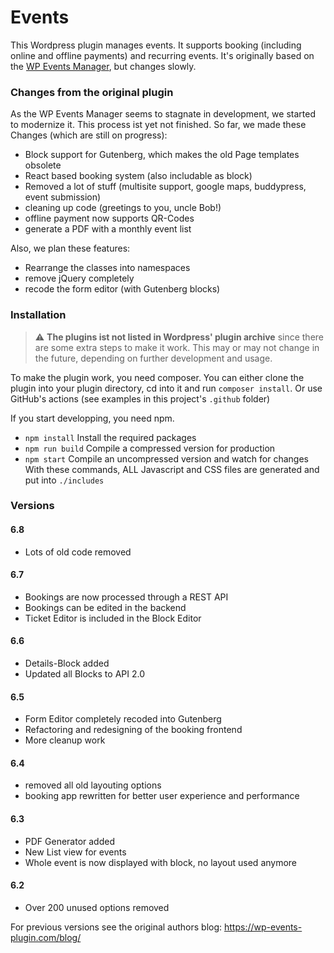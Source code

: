 # Events

This Wordpress plugin manages events. It supports booking (including online and offline payments) and recurring events. It's originally based on the [WP Events Manager](https://wp-events-plugin.com/), but changes slowly.

### Changes from the original plugin

As the WP Events Manager seems to stagnate in development, we started to modernize it. This process ist yet not finished. So far, we made these Changes (which are still on progress):

-   Block support for Gutenberg, which makes the old Page templates obsolete
-   React based booking system (also includable as block)
-   Removed a lot of stuff (multisite support, google maps, buddypress, event submission)
-   cleaning up code (greetings to you, uncle Bob!)
-   offline payment now supports QR-Codes
-   generate a PDF with a monthly event list

Also, we plan these features:

-   Rearrange the classes into namespaces
-   remove jQuery completely
-   recode the form editor (with Gutenberg blocks)

### Installation

> :warning: **The plugins ist not listed in Wordpress' plugin archive** since there are some extra steps to make it work. This may or may not change in the future, depending on further development and usage.

To make the plugin work, you need composer. You can either clone the plugin into your plugin directory, cd into it and run `composer install`. Or use GitHub's actions (see examples in this project's `.github` folder)

If you start developping, you need npm.

-   `npm install` Install the required packages
-   `npm run build` Compile a compressed version for production
-   `npm start` Compile an uncompressed version and watch for changes
    With these commands, ALL Javascript and CSS files are generated and put into `./includes`

### Versions

#### 6.8

-   Lots of old code removed

#### 6.7

-   Bookings are now processed through a REST API
-   Bookings can be edited in the backend
-   Ticket Editor is included in the Block Editor

#### 6.6

-   Details-Block added
-   Updated all Blocks to API 2.0

#### 6.5

-   Form Editor completely recoded into Gutenberg
-   Refactoring and redesigning of the booking frontend
-   More cleanup work

#### 6.4

-   removed all old layouting options
-   booking app rewritten for better user experience and performance

#### 6.3

-   PDF Generator added
-   New List view for events
-   Whole event is now displayed with block, no layout used anymore

#### 6.2

-   Over 200 unused options removed

For previous versions see the original authors blog: https://wp-events-plugin.com/blog/
